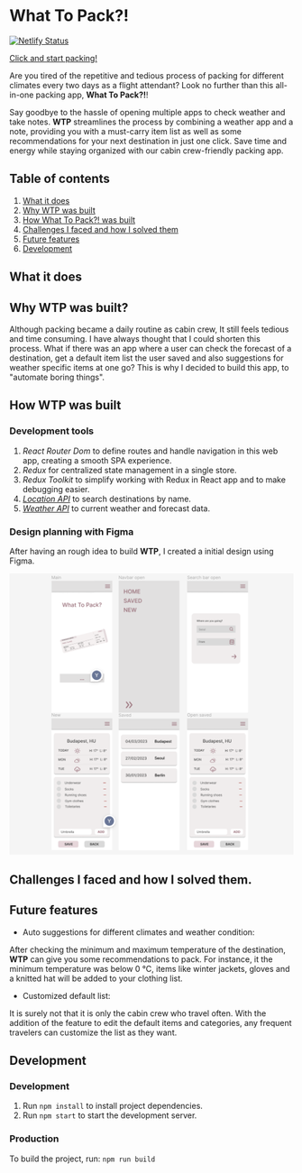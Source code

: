 # What To Pack?!

[![Netlify Status](https://api.netlify.com/api/v1/badges/62069435-b2f8-4932-a13a-8722bccca4b2/deploy-status)](https://app.netlify.com/sites/what-to-pack/deploys)

[Click and start packing!](https://what-to-pack.netlify.app/)

Are you tired of the repetitive and tedious process of packing for different climates every two days as a flight attendant? Look no further than this all-in-one packing app, **What To Pack?!**!

Say goodbye to the hassle of opening multiple apps to check weather and take notes. **WTP** streamlines the process by combining a weather app and a note, providing you with a must-carry item list as well as some recommendations for your next destination in just one click. Save time and energy while staying organized with our cabin crew-friendly packing app.

## Table of contents

1. [What it does](#what-it-does)
2. [Why WTP was built](#why-wtp-was-built)
3. [How What To Pack?! was built](#how-what-to-pack-was-built)
4. [Challenges I faced and how I solved them](#challenges-i-faced-and-how-i-solved-them)
5. [Future features](#future-features)
6. [Development](#development)

## What it does

## Why WTP was built?

Although packing became a daily routine as cabin crew, It still feels tedious and time consuming. I have always thought that I could shorten this process. What if there was an app where a user can check the forecast of a destination, get a default item list the user saved and also suggestions for weather specific items at one go? This is why I decided to build this app, to "automate boring things".

## How WTP was built

### Development tools

1. _React Router Dom_ to define routes and handle navigation in this web app, creating a smooth SPA experience.
2. _Redux_ for centralized state management in a single store.
3. _Redux Toolkit_ to simplify working with Redux in React app and to make debugging easier.
4. _[Location API](https://rapidapi.com/wirefreethought/api/geodb-cities)_ to search destinations by name.
5. _[Weather API](https://rapidapi.com/weatherapi/api/weatherapi-com/)_ to current weather and forecast data.

### Design planning with Figma

After having an rough idea to build **WTP**, I created a initial design using Figma.

![WTP design](src/assets/figmaForWTP.png)

## Challenges I faced and how I solved them.

## Future features

- Auto suggestions for different climates and weather condition:

After checking the minimum and maximum temperature of the destination, **WTP** can give you some recommendations to pack. For instance, it the minimum temperature was below 0 °C, items like winter jackets, gloves and a knitted hat will be added to your clothing list.

- Customized default list:

It is surely not that it is only the cabin crew who travel often. With the addition of the feature to edit the default items and categories, any frequent travelers can customize the list as they want.

## Development

### Development

1. Run `npm install` to install project dependencies.
2. Run `npm start` to start the development server.

### Production

To build the project, run:
`npm run build`
